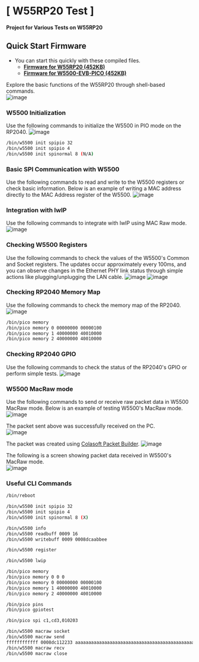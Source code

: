 # [ W55RP20 Test ]

**Project for Various Tests on W55RP20**

## Quick Start Firmware
* You can start this quickly with these compiled files.
  - **[Firmware for W55RP20 (452KB)](W55RP20.uf2)**
  - **[Firmware for W5500-EVB-PICO (452KB)](W5500-EVB-PICO.uf2)**


Explore the basic functions of the W55RP20 through shell-based commands.  
![image](https://github.com/user-attachments/assets/75149c50-d844-4fe7-9945-0d2aea5dee94)  

### **W5500 Initialization**
Use the following commands to initialize the W5500 in PIO mode on the RP2040.
![image](https://github.com/user-attachments/assets/b77f2945-bef2-4b7f-b11a-9d1990696bf8)  

```sh
/bin/w5500 init spipio 32
/bin/w5500 init spipio 4
/bin/w5500 init spinormal 8 (N/A)
```

### **Basic SPI Communication with W5500**
Use the following commands to read and write to the W5500 registers or check basic information. Below is an example of writing a MAC address directly to the MAC Address register of the W5500.
![image](https://github.com/user-attachments/assets/aa38ec7d-a4c3-4d27-a6ec-695fb3d9781b)  

### **Integration with lwIP**
Use the following commands to integrate with lwIP using MAC Raw mode.
![image](https://github.com/user-attachments/assets/211c131e-0b5b-4400-a813-6865cf2f92af)  

### **Checking W5500 Registers**
Use the following commands to check the values of the W5500's Common and Socket registers. The updates occur approximately every 100ms, and you can observe changes in the Ethernet PHY link status through simple actions like plugging/unplugging the LAN cable.
![image](https://github.com/user-attachments/assets/0010801d-8f43-4fbd-9225-08bec120a335)
![image](https://github.com/user-attachments/assets/2fd3a4ca-406d-4f98-bebb-d9ab0cffa3b7)  

### **Checking RP2040 Memory Map**
Use the following commands to check the memory map of the RP2040.
![image](https://github.com/user-attachments/assets/7990fbfa-70ea-4818-aeb9-7ccb7ea2c060)  
```sh
/bin/pico memory
/bin/pico memory 0 00000000 00000100
/bin/pico memory 1 40000000 40010000
/bin/pico memory 2 40000000 40010000
```

### **Checking RP2040 GPIO**
Use the following commands to check the status of the RP2040's GPIO or perform simple tests.
![image](https://github.com/user-attachments/assets/f2ace8cf-c1ad-453b-8af2-d1fccb14f028)


### **W5500 MacRaw mode**
Use the following commands to send or receive raw packet data in W5500 MacRaw mode.
Below is an example of testing W5500's MacRaw mode.  
![image](https://github.com/user-attachments/assets/c573ebf9-e69b-4947-a3c6-4c3a24ccaa31)

The packet sent above was successfully received on the PC.  
![image](https://github.com/user-attachments/assets/35bf4c13-981a-4116-a151-8fe831940121)

The packet was created using [Colasoft Packet Builder](https://www.colasoft.com/packet_builder/).
![image](https://github.com/user-attachments/assets/20fc5fa1-ab5c-4374-bea3-d7e222040cbe)

The following is a screen showing packet data received in W5500's MacRaw mode.  
![image](https://github.com/user-attachments/assets/fa19d3a0-55c9-4ef6-b53f-b785df7c9610)


### **Useful CLI Commands**
```sh
/bin/reboot

/bin/w5500 init spipio 32
/bin/w5500 init spipio 4
/bin/w5500 init spinormal 8 (X)

/bin/w5500 info
/bin/w5500 readbuff 0009 16
/bin/w5500 writebuff 0009 0008dcaabbee

/bin/w5500 register

/bin/w5500 lwip 

/bin/pico memory
/bin/pico memory 0 0 0 
/bin/pico memory 0 00000000 00000100
/bin/pico memory 1 40000000 40010000
/bin/pico memory 2 40000000 40010000

/bin/pico pins
/bin/pico gpiotest

/bin/pico spi c1,cd3,010203

/bin/w5500 macraw socket
/bin/w5500 macraw send
ffffffffffff 0008dc112233 aaaaaaaaaaaaaaaaaaaaaaaaaaaaaaaaaaaaaaaaaaaaaaaaaaaaaaaaaaaaaaaaaaaaaaaaaaaaaaaaaaaaaaaaaaaaaaaaaaaaaaaaaaaaaaaaaaaaaaaa
/bin/w5500 macraw recv
/bin/w5500 macraw close

```

